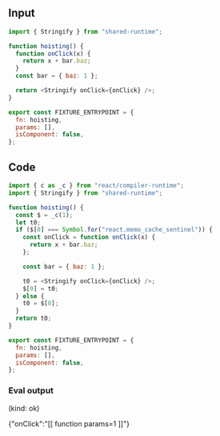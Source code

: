 
## Input

```javascript
import { Stringify } from "shared-runtime";

function hoisting() {
  function onClick(x) {
    return x + bar.baz;
  }
  const bar = { baz: 1 };

  return <Stringify onClick={onClick} />;
}

export const FIXTURE_ENTRYPOINT = {
  fn: hoisting,
  params: [],
  isComponent: false,
};

```

## Code

```javascript
import { c as _c } from "react/compiler-runtime";
import { Stringify } from "shared-runtime";

function hoisting() {
  const $ = _c(1);
  let t0;
  if ($[0] === Symbol.for("react.memo_cache_sentinel")) {
    const onClick = function onClick(x) {
      return x + bar.baz;
    };

    const bar = { baz: 1 };

    t0 = <Stringify onClick={onClick} />;
    $[0] = t0;
  } else {
    t0 = $[0];
  }
  return t0;
}

export const FIXTURE_ENTRYPOINT = {
  fn: hoisting,
  params: [],
  isComponent: false,
};

```
      
### Eval output
(kind: ok) <div>{"onClick":"[[ function params=1 ]]"}</div>